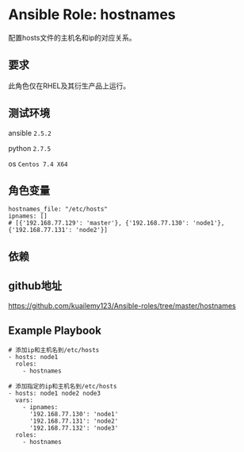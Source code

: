 # Ansible Role: hostnames

配置hosts文件的主机名和ip的对应关系。

## 要求

此角色仅在RHEL及其衍生产品上运行。

## 测试环境

ansible `2.5.2`

python `2.7.5`

os `Centos 7.4 X64`

## 角色变量
    hostnames_file: "/etc/hosts"
	ipnames: []
	# [{'192.168.77.129': 'master'}, {'192.168.77.130': 'node1'}, {'192.168.77.131': 'node2'}]

## 依赖


## github地址
https://github.com/kuailemy123/Ansible-roles/tree/master/hostnames

## Example Playbook
	
	# 添加ip和主机名到/etc/hosts
    - hosts: node1
      roles:
        - hostnames

	# 添加指定的ip和主机名到/etc/hosts
    - hosts: node1 node2 node3
      vars:
        - ipnames:
		  '192.168.77.130': 'node1'
          '192.168.77.131': 'node2'
		  '192.168.77.132': 'node3'
      roles:
        - hostnames